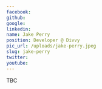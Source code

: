 ```yaml
---
facebook: 
github: 
google: 
linkedin: 
name: Jake Perry
position: Developer @ Divvy
pic_url: /uploads/jake-perry.jpeg
slug: jake-perry
twitter: 
youtube: 
---
```

<p>TBC</p>
